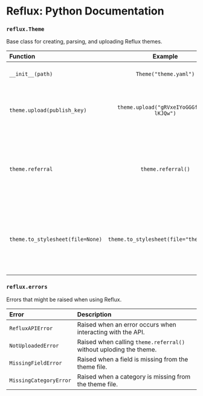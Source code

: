 # Reflux: Python Documentation

### `reflux.Theme`

Base class for creating, parsing, and uploading Reflux themes.

|Function|Example|Description|
|:-------|:-----:|:----------|
|`__init__(path)`|`Theme("theme.yaml")`|Parses and creates a theme.|
|`theme.upload(publish_key)`|`theme.upload("gRVxeIYoGGGfHxbM-lKJQw")`|Uploads the theme to Reflux with a user's publish key.|
|`theme.referral`|`theme.referral()`|Returns the theme's referral code. Raises an error if theme has not been uploaded.|
|`theme.to_stylesheet(file=None)`|`theme.to_stylesheet(file="theme.css")`|Generates a CSS stylesheet from the theme and returns the text. Saves to filename if provided.|

### `reflux.errors`

Errors that might be raised when using Reflux.

|Error|Description|
|:----|:----------|
|`RefluxAPIError`|Raised when an error occurs when interacting with the API.|
|`NotUploadedError`|Raised when calling `theme.referral()` without uploding the theme.|
|`MissingFieldError`|Raised when a field is missing from the theme file.|
|`MissingCategoryError`|Raised when a category is missing from the theme file.|
